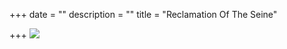 +++
date = ""
description = ""
title = "Reclamation Of The Seine"

+++
![](/uploads/fire-on-the-seine.jpg)
